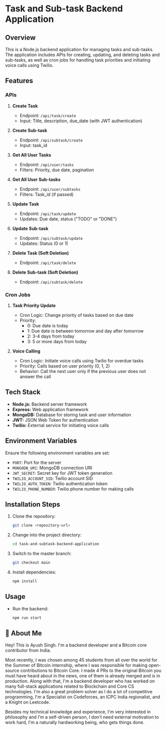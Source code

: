 # Task and Sub-task Backend Application

## Overview

This is a Node.js backend application for managing tasks and sub-tasks. The application includes APIs for creating, updating, and deleting tasks and sub-tasks, as well as cron jobs for handling task priorities and initiating voice calls using Twilio.

## Features

### APIs

1. **Create Task**
   - Endpoint: `/api/task/create`
   - Input: Title, description, due_date (with JWT authentication)

2. **Create Sub-task**
   - Endpoint: `/api/subtask/create`
   - Input: task_id

3. **Get All User Tasks**
   - Endpoint: `/api/user/tasks`
   - Filters: Priority, due date, pagination

4. **Get All User Sub-tasks**
   - Endpoint: `/api/user/subtasks`
   - Filters: Task_id (if passed)

5. **Update Task**
   - Endpoint: `/api/task/update`
   - Updates: Due date, status ("TODO" or "DONE")

6. **Update Sub-task**
   - Endpoint: `/api/subtask/update`
   - Updates: Status (0 or 1)

7. **Delete Task (Soft Deletion)**
   - Endpoint: `/api/task/delete`

8. **Delete Sub-task (Soft Deletion)**
   - Endpoint: `/api/subtask/delete`

### Cron Jobs

1. **Task Priority Update**
   - Cron Logic: Change priority of tasks based on due date
   - Priority:
     - 0: Due date is today
     - 1: Due date is between tomorrow and day after tomorrow
     - 2: 3-4 days from today
     - 3: 5 or more days from today

2. **Voice Calling**
   - Cron Logic: Initiate voice calls using Twilio for overdue tasks
   - Priority: Calls based on user priority (0, 1, 2)
   - Behavior: Call the next user only if the previous user does not answer the call

## Tech Stack

- **Node.js:** Backend server framework
- **Express:** Web application framework
- **MongoDB:** Database for storing task and user information
- **JWT:** JSON Web Token for authentication
- **Twilio:** External service for initiating voice calls

## Environment Variables

Ensure the following environment variables are set:

- `PORT`: Port for the server
- `MONGODB_URI`: MongoDB connection URI
- `JWT_SECRET`: Secret key for JWT token generation
- `TWILIO_ACCOUNT_SID`: Twilio account SID
- `TWILIO_AUTH_TOKEN`: Twilio authentication token
- `TWILIO_PHONE_NUMBER`: Twilio phone number for making calls

## Installation Steps

1. Clone the repository:
   ```bash
   git clone <repository-url>
   
2. Change into the project directory:
    ```bash
    cd task-and-subtask-backend-application
    ```

3. Switch to the master branch:
    ```bash
    git checkout main
    ```

4. Install dependencies:
    ```bash
    npm install
    ```

## Usage

- Run the backend:
    ```bash
    npm run start
    ```

## 🚀 About Me
Hey! This is Ayush Singh. I'm a backend developer and a Bitcoin core contributor from India. 

Most recently, I was chosen among 45 students from all over the world for the Summer of Bitcoin internship, where I was responsible for making open-source contributions to Bitcoin Core. I made 4 PRs to the original Bitcoin you must have heard about in the news, one of them is already merged and is in production. Along with that, I'm a backend developer who has worked on many full-stack applications related to Blockchain and Core CS technologies. I'm also a great problem solver as I do a lot of competitive programming, I'm a Specialist on Codeforces, an ICPC India regionalist, and a Knight on Leetcode.

Besides my technical knowledge and experience, I'm very interested in philosophy and I'm a self-driven person, I don't need external motivation to work hard, I'm a naturally hardworking being, who gets things done.
